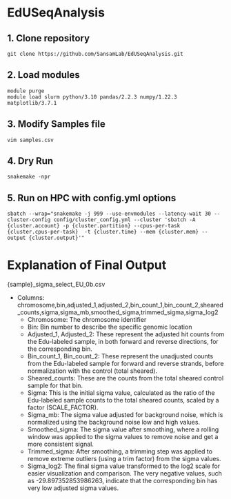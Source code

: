 # EdUSeqAnalysis
 
## 1. Clone repository
```
git clone https://github.com/SansamLab/EdUSeqAnalysis.git
```
## 2. Load modules
```
module purge
module load slurm python/3.10 pandas/2.2.3 numpy/1.22.3 matplotlib/3.7.1
```
## 3. Modify Samples file
```
vim samples.csv
```
## 4. Dry Run
```
snakemake -npr
```
## 5. Run on HPC with config.yml options
```
sbatch --wrap="snakemake -j 999 --use-envmodules --latency-wait 30 --cluster-config config/cluster_config.yml --cluster 'sbatch -A {cluster.account} -p {cluster.partition} --cpus-per-task {cluster.cpus-per-task}  -t {cluster.time} --mem {cluster.mem} --output {cluster.output}'"
```

# Explanation of Final Output
{sample}_sigma_select_EU_0b.csv
- Columns: chromosome,bin,adjusted_1,adjusted_2,bin_count_1,bin_count_2,sheared_counts,sigma,sigma_mb,smoothed_sigma,trimmed_sigma,sigma_log2
    +	Chromosome: The chromosome identifier
    +	Bin: Bin number to describe the specific genomic location
    +	Adjusted_1, Adjusted_2: These represent the adjusted hit counts from the Edu-labeled sample, in both forward and reverse directions, for the corresponding bin.
    +	Bin_count_1, Bin_count_2: These represent the unadjusted counts from the Edu-labeled sample for forward and reverse strands, before normalization with the control (total sheared).
    +	Sheared_counts: These are the counts from the total sheared control sample for that bin.
    +	Sigma: This is the initial sigma value, calculated as the ratio of the Edu-labeled sample counts to the total sheared counts, scaled by a factor (SCALE_FACTOR).
    +	Sigma_mb: The sigma value adjusted for background noise, which is normalized using the background noise low and high values.
    +	Smoothed_sigma: The sigma value after smoothing, where a rolling window was applied to the sigma values to remove noise and get a more consistent signal.
    +	Trimmed_sigma: After smoothing, a trimming step was applied to remove extreme outliers (using a trim factor) from the sigma values.
    +	Sigma_log2: The final sigma value transformed to the log2 scale for easier visualization and comparison. The very negative values, such as -29.897352853986263, indicate that the corresponding bin has very low adjusted sigma values.

